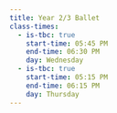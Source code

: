 ```yaml
---
title: Year 2/3 Ballet
class-times:
  - is-tbc: true
    start-time: 05:45 PM
    end-time: 06:30 PM
    day: Wednesday
  - is-tbc: true
    start-time: 05:15 PM
    end-time: 06:15 PM
    day: Thursday
---
```

